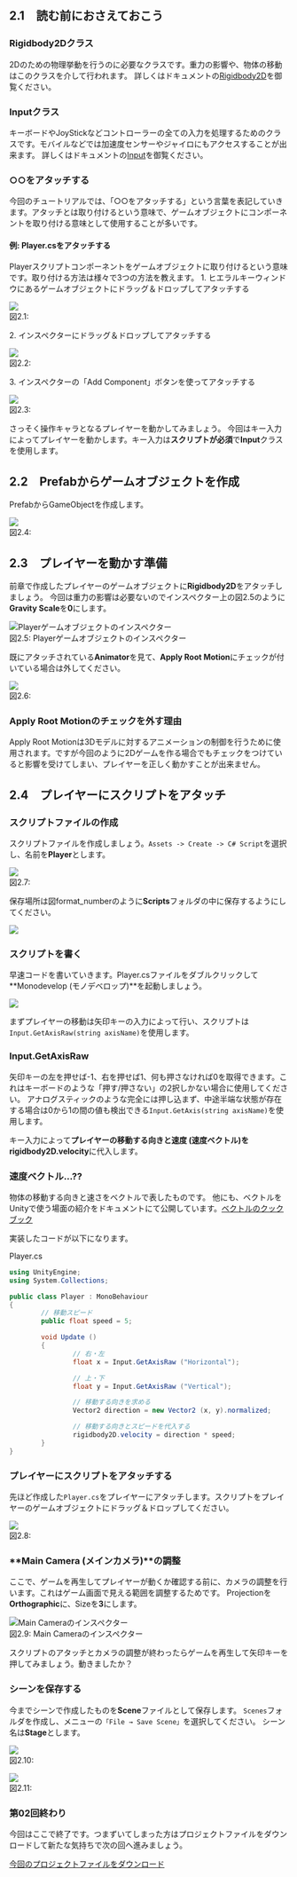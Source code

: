 <span id="h2-1"></span>2.1　読む前におさえておこう
--------------------------------------------------



### <span id="column-6"></span>Rigidbody2Dクラス

2Dのための物理挙動を行うのに必要なクラスです。重力の影響や、物体の移動はこのクラスを介して行われます。
詳しくはドキュメントの[Rigidbody2D](http://docs.unity3d.com/ja/current/ScriptReference/Rigidbody2D.html)を御覧ください。





### <span id="column-7"></span>Inputクラス

キーボードやJoyStickなどコントローラーの全ての入力を処理するためのクラスです。モバイルなどでは加速度センサーやジャイロにもアクセスすることが出来ます。
詳しくはドキュメントの[Input](http://docs.unity3d.com/ja/current/ScriptReference/Input.html)を御覧ください。





### <span id="column-8"></span>○○をアタッチする

今回のチュートリアルでは、「○○をアタッチする」という言葉を表記していきます。アタッチとは取り付けるという意味で、ゲームオブジェクトにコンポーネントを取り付ける意味として使用することが多いです。
#### <span id="h2-1-0-1"></span>例: Player.csをアタッチする

Playerスクリプトコンポーネントをゲームオブジェクトに取り付けるという意味です。取り付ける方法は様々で3つの方法を教えます。
1.
ヒエラルキーウィンドウにあるゲームオブジェクトにドラッグ＆ドロップしてアタッチする


![](images/game/02/script_attach_hierarchy.png)
<br/>図2.1:



2\. インスペクターにドラッグ＆ドロップしてアタッチする


![](images/game/02/script_attach_inspector.png)
<br/>図2.2:



3\. インスペクターの「Add Component」ボタンを使ってアタッチする


![](images/game/02/script_attach_add_component.png)
<br/>図2.3:





さっそく操作キャラとなるプレイヤーを動かしてみましょう。
今回はキー入力によってプレイヤーを動かします。キー入力は**スクリプトが必須**で**Input**クラスを使用します。

<span id="h2-2"></span>2.2　Prefabからゲームオブジェクトを作成
--------------------------------------------------------------

PrefabからGameObjectを作成します。



![](images/game/02/drag_prefab.png)
<br/>図2.4:



<span id="h2-3"></span>2.3　プレイヤーを動かす準備
--------------------------------------------------

前章で作成したプレイヤーのゲームオブジェクトに**Rigidbody2D**をアタッチしましょう。
今回は重力の影響は必要ないのでインスペクター上の図2.5のように**Gravity
Scale**を**0**にします。



![Playerゲームオブジェクトのインスペクター](images/game/02/rb2_gravity_zero.png)
<br/>図2.5: Playerゲームオブジェクトのインスペクター



既にアタッチされている**Animator**を見て、**Apply Root
Motion**にチェックが付いている場合は外してください。



![](images/game/02/anim_root_motion.png)
<br/>図2.6:





### <span id="column-9"></span>Apply Root Motionのチェックを外す理由

Apply Root
Motionは3Dモデルに対するアニメーションの制御を行うために使用されます。ですが今回のように2Dゲームを作る場合でもチェックをつけていると影響を受けてしまい、プレイヤーを正しく動かすことが出来ません。



<span id="h2-4"></span>2.4　プレイヤーにスクリプトをアタッチ
------------------------------------------------------------

### <span id="h2-4-1"></span>スクリプトファイルの作成

スクリプトファイルを作成しましょう。`Assets -> Create -> C# Script`を選択し、名前を**Player**とします。



![](images/game/02/create_script.png)
<br/>図2.7:



保存場所は図format\_numberのように**Scripts**フォルダの中に保存するようにしてください。



![](images/game/02/create_player_cs.png)



### <span id="h2-4-2"></span>スクリプトを書く

早速コードを書いていきます。Player.csファイルをダブルクリックして**Monodevelop
(モノデベロップ)**を起動しましょう。



![](images/game/02/monodevelop.png)



まずプレイヤーの移動は矢印キーの入力によって行い、スクリプトは`Input.GetAxisRaw(string axisName)`を使用します。



### <span id="column-10"></span>Input.GetAxisRaw

矢印キーの左を押せば-1、右を押せば1、何も押さなければ0を取得できます。これはキーボードのような「押す/押さない」の2択しかない場合に使用してください。
アナログスティックのような完全には押し込まず、中途半端な状態が存在する場合は0から1の間の値も検出できる`Input.GetAxis(string axisName)`を使用します。



キー入力によって**プレイヤーの移動する向きと速度
(速度ベクトル)**を**rigidbody2D.velocity**に代入します。



### <span id="column-11"></span>速度ベクトル...??

物体の移動する向きと速さをベクトルで表したものです。
他にも、ベクトルをUnityで使う場面の紹介をドキュメントにて公開しています。[ベクトルのクックブック](http://docs.unity3d.com/ja/current/Manual/VectorCookbook.html)



実装したコードが以下になります。



Player.cs

```cs
using UnityEngine;
using System.Collections;

public class Player : MonoBehaviour
{
        // 移動スピード
        public float speed = 5;

        void Update ()
        {
                // 右・左
                float x = Input.GetAxisRaw ("Horizontal");

                // 上・下
                float y = Input.GetAxisRaw ("Vertical");

                // 移動する向きを求める
                Vector2 direction = new Vector2 (x, y).normalized;

                // 移動する向きとスピードを代入する
                rigidbody2D.velocity = direction * speed;
        }
}
```



### <span id="h2-4-3"></span>プレイヤーにスクリプトをアタッチする

先ほど作成した`Player.cs`をプレイヤーにアタッチします。スクリプトをプレイヤーのゲームオブジェクトにドラッグ＆ドロップしてください。



![](images/game/02/script_attach_scene.png)
<br/>図2.8:



### <span id="h2-4-4"></span>**Main Camera (メインカメラ)**の調整

ここで、ゲームを再生してプレイヤーが動くか確認する前に、カメラの調整を行います。これはゲーム画面で見える範囲を調整するためです。
Projectionを**Orthographic**に、Sizeを**3**にします。



![Main
Cameraのインスペクター](images/game/02/main_camera.png)
<br/>図2.9: Main Cameraのインスペクター



スクリプトのアタッチとカメラの調整が終わったらゲームを再生して矢印キーを押してみましょう。動きましたか？

### <span id="h2-4-5"></span>シーンを保存する

今までシーンで作成したものを**Scene**ファイルとして保存します。
`Scenes`フォルダを作成し、メニューの`「File → Save Scene」`を選択してください。
シーン名は**Stage**とします。



![](images/game/02/save_scene_menu.png)
<br/>図2.10:





![](images/game/02/saved_scene.png)
<br/>図2.11:



### 第02回終わり

今回はここで終了です。つまずいてしまった方はプロジェクトファイルをダウンロードして新たな気持ちで次の回へ進みましょう。

[今回のプロジェクトファイルをダウンロード](./project/game_02_ShootingGame.zip)
